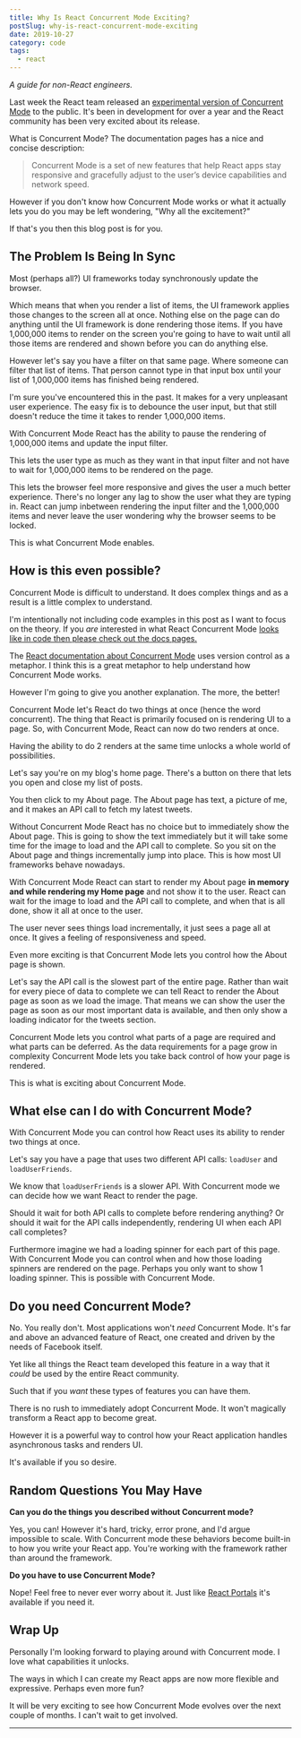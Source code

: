 ```yaml
---
title: Why Is React Concurrent Mode Exciting?
postSlug: why-is-react-concurrent-mode-exciting
date: 2019-10-27
category: code
tags:
  - react
---
```


_A guide for non-React engineers._

Last week the React team released an [experimental version of Concurrent Mode](https://reactjs.org/docs/concurrent-mode-intro.html) to the public. It's been in development for over a year and the React community has been very excited about its release.

What is Concurrent Mode? The documentation pages has a nice and concise description:

> Concurrent Mode is a set of new features that help React apps stay responsive and gracefully adjust to the user’s device capabilities and network speed.

However if you don't know how Concurrent Mode works or what it actually lets you do you may be left wondering, "Why all the excitement?"

If that's you then this blog post is for you.

## The Problem Is Being In Sync

Most (perhaps all?) UI frameworks today synchronously update the browser.

Which means that when you render a list of items, the UI framework applies those changes to the screen all at once. Nothing else on the page can do anything until the UI framework is done rendering those items. If you have 1,000,000 items to render on the screen you're going to have to wait until all those items are rendered and shown before you can do anything else.

However let's say you have a filter on that same page. Where someone can filter that list of items. That person cannot type in that input box until your list of 1,000,000 items has finished being rendered.

I'm sure you've encountered this in the past. It makes for a very unpleasant user experience. The easy fix is to debounce the user input, but that still doesn't reduce the time it takes to render 1,000,000 items.

With Concurrent Mode React has the ability to pause the rendering of 1,000,000 items and update the input filter.

This lets the user type as much as they want in that input filter and not have to wait for 1,000,000 items to be rendered on the page.

This lets the browser feel more responsive and gives the user a much better experience. There's no longer any lag to show the user what they are typing in. React can jump inbetween rendering the input filter and the 1,000,000 items and never leave the user wondering why the browser seems to be locked.

This is what Concurrent Mode enables.

## How is this even possible?

Concurrent Mode is difficult to understand. It does complex things and as a result is a little complex to understand.

I'm intentionally not including code examples in this post as I want to focus on the theory. If you _are_ interested in what React Concurrent Mode [looks like in code then please check out the docs pages.](https://reactjs.org/docs/concurrent-mode-suspense.html#what-is-suspense-exactly)

The [React documentation about Concurrent Mode](https://reactjs.org/docs/concurrent-mode-intro.html#blocking-vs-interruptible-rendering) uses version control as a metaphor. I think this is a great metaphor to help understand how Concurrent Mode works.

However I'm going to give you another explanation. The more, the better!

Concurrent Mode let's React do two things at once (hence the word concurrent). The thing that React is primarily focused on is rendering UI to a page. So, with Concurrent Mode, React can now do two renders at once.

Having the ability to do 2 renders at the same time unlocks a whole world of possibilities.

Let's say you're on my blog's home page. There's a button on there that lets you open and close my list of posts.

You then click to my About page. The About page has text, a picture of me, and it makes an API call to fetch my latest tweets.

Without Concurrent Mode React has no choice but to immediately show the About page. This is going to show the text immediately but it will take some time for the image to load and the API call to complete. So you sit on the About page and things incrementally jump into place. This is how most UI frameworks behave nowadays.

With Concurrent Mode React can start to render my About page **in memory and while rendering my Home page** and not show it to the user. React can wait for the image to load and the API call to complete, and when that is all done, show it all at once to the user.

The user never sees things load incrementally, it just sees a page all at once. It gives a feeling of responsiveness and speed.

Even more exciting is that Concurrent Mode lets you control how the About page is shown.

Let's say the API call is the slowest part of the entire page. Rather than wait for every piece of data to complete we can tell React to render the About page as soon as we load the image. That means we can show the user the page as soon as our most important data is available, and then only show a loading indicator for the tweets section.

Concurrent Mode lets you control what parts of a page are required and what parts can be deferred. As the data requirements for a page grow in complexity Concurrent Mode lets you take back control of how your page is rendered.

This is what is exciting about Concurrent Mode.

## What else can I do with Concurrent Mode?

With Concurrent Mode you can control how React uses its ability to render two things at once.

Let's say you have a page that uses two different API calls: `loadUser` and `loadUserFriends`.

We know that `loadUserFriends` is a slower API. With Concurrent mode we can decide how we want React to render the page.

Should it wait for both API calls to complete before rendering anything? Or should it wait for the API calls independently, rendering UI when each API call completes?

Furthermore imagine we had a loading spinner for each part of this page. With Concurrent Mode you can control when and how those loading spinners are rendered on the page. Perhaps you only want to show 1 loading spinner. This is possible with Concurrent Mode.

## Do you need Concurrent Mode?

No. You really don't. Most applications won't _need_ Concurrent Mode. It's far and above an advanced feature of React, one created and driven by the needs of Facebook itself.

Yet like all things the React team developed this feature in a way that it _could_ be used by the entire React community.

Such that if you _want_ these types of features you can have them.

There is no rush to immediately adopt Concurrent Mode. It won't magically transform a React app to become great.

However it is a powerful way to control how your React application handles asynchronous tasks and renders UI.

It's available if you so desire.

## Random Questions You May Have

**Can you do the things you described without Concurrent mode?**

Yes, you can! However it's hard, tricky, error prone, and I'd argue impossible to scale. With Concurrent mode these behaviors become built-in to how you write your React app. You're working with the framework rather than around the framework.

**Do you have to use Concurrent Mode?**

Nope! Feel free to never ever worry about it. Just like [React Portals](https://reactjs.org/docs/portals.html) it's available if you need it.

## Wrap Up

Personally I'm looking forward to playing around with Concurrent mode. I love what capabilities it unlocks.

The ways in which I can create my React apps are now more flexible and expressive. Perhaps even more fun?

It will be very exciting to see how Concurrent Mode evolves over the next couple of months. I can't wait to get involved.

---
